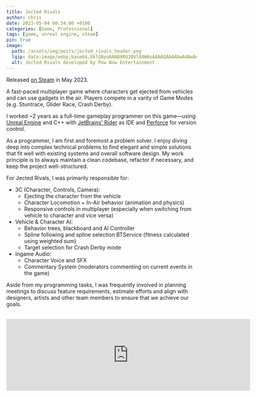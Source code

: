 ```yaml
---
title: Jected Rivals
author: chris
date: 2023-05-04 00:34:00 +0100
categories: [Game, Professional]
tags: [game, unreal engine, steam]
pin: true
image:
  path: /assets/img/posts/jected_rivals_header.png
  lqip: data:image/webp;base64,UklGRpoAAABXRUJQVlA4WAoAAAAQAAAADwAABwAAQUxQSDIAAAARL0AmbZurmr57yyIiqE8oiG0bejIYEQTgqiDA9vqnsUSI6H+oAERp2HZ65qP/VIAWAFZQOCBCAAAA8AEAnQEqEAAIAAVAfCWkAALp8sF8rgRgAP7o9FDvMCkMde9PK7euH5M1m6VWoDXf2FkP3BqV0ZYbO6NA/VFIAAAA
  alt: Jected Rivals developed by Pow Wow Entertainment.
---
```


Released [on Steam](https://store.steampowered.com/app/1366850/Jected__Rivals/) in May 2023.

A fast-paced multiplayer game where characters get ejected from vehicles and can use gadgets in the air.
Players compete in a varity of Game Modes (e.g. Stuntrace, Glider Race, Crash Derby).

I worked ~2 years as a full-time gameplay programmer on this game—using [Unreal Engine](https://www.unrealengine.com/) and C++ with [JetBrains' Rider](https://www.jetbrains.com/rider/) as IDE and [Perforce](https://www.perforce.com/products/helix-core) for version control.

As a programmer, I am first and foremost a problem solver. I enjoy diving deep into complex technical problems to find elegant and simple solutions that fit well with existing systems and overall software design. My work principle is to always maintain a clean codebase, refactor if necessary, and keep the project well-structured.

For Jected Rivals, I was primarily responsible for:
- 3C (Character, Controls, Camera):
    - Ejecting the character from the vehicle
    - Character Locomotion + In-Air behavior (animation and physics)
    - Responsive controls in multiplayer (especially when switching from vehicle to character and vice versa)
- Vehicle & Character AI:
    - Behavior trees, blackboard and AI Controller
    - Spline following and spline selection BTService (fitness calculated using weighted sum)
    - Target selection for Crash Derby mode
- Ingame Audio:
    - Character Voice and SFX
    - Commentary System (moderators commenting on current events in the game)

Aside from my programming tasks, I was frequently involved in planning meetings to discuss feature requirements, estimate efforts and align with designers, artists and other team members to ensure that we achieve our goals.

<br>

<iframe src="https://store.steampowered.com/widget/1366850/" frameborder="0" width="646" height="190"></iframe>